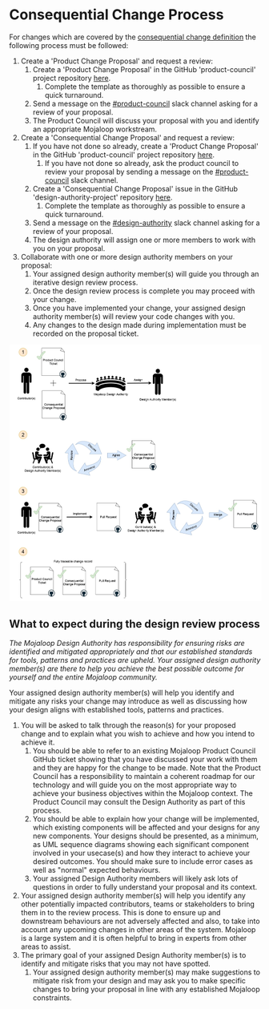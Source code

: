 # Consequential Change Process

For changes which are covered by the [consequential change definition](./design-review.md#consequential-changes) the
following process must be followed:

1. Create a 'Product Change Proposal' and request a review:
   1. Create a 'Product Change Proposal' in the GitHub 'product-council' project
      repository [here](https://github.com/mojaloop/product-council-project/issues).
      1. Complete the template as thoroughly as possible to ensure a quick turnaround.
   2. Send a message on the [#product-council](https://mojaloop.slack.com/archives/C01FF8AQUAK) slack channel asking for
      a review of your proposal.
   3. The Product Council will discuss your proposal with you and identify an appropriate Mojaloop workstream.
2. Create a 'Consequential Change Proposal' and request a review:
    1. If you have not done so already, create a 'Product Change Proposal' in the GitHub 'product-council' project
       repository [here](https://github.com/mojaloop/product-council-project/issues).
        1. If you have not done so already, ask the product council to review your proposal by sending a message on
           the [#product-council](https://mojaloop.slack.com/archives/C01FF8AQUAK) slack channel.
    2. Create a 'Consequential Change Proposal' issue in the GitHub 'design-authority-project'
       repository [here](https://github.com/mojaloop/design-authority-project/issues).
        1. Complete the template as thoroughly as possible to ensure a quick turnaround.
    3. Send a message on the [#design-authority](https://mojaloop.slack.com/archives/CARJFMH3Q) slack channel asking for
       a review of your proposal.
    4. The design authority will assign one or more members to work with you on your proposal.
3. Collaborate with one or more design authority members on your proposal:
    1. Your assigned design authority member(s) will guide you through an iterative design review process.
    2. Once the design review process is complete you may proceed with your change.
    3. Once you have implemented your change, your assigned design authority member(s) will review your code changes
       with you.
    4. Any changes to the design made during implementation must be recorded on the proposal ticket.

![Consequential Change Process](./assets/consequential-change-process.jpg)

## What to expect during the design review process

_The Mojaloop Design Authority has responsibility for ensuring risks are identified and mitigated appropriately and that
our established standards for tools, patterns and practices are upheld. Your assigned design authority member(s) are
there to help you achieve the best possible outcome for yourself and the entire Mojaloop community._

Your assigned design authority member(s) will help you identify and mitigate any risks your change may introduce as well
as discussing how your design aligns with established tools, patterns and practices.

1. You will be asked to talk through the reason(s) for your proposed change and to explain what you wish to achieve and
   how you intend to achieve it.
    1. You should be able to refer to an existing Mojaloop Product Council GitHub ticket showing that you have discussed
       your work with them and they are happy for the change to be made. Note that the Product Council has a
       responsibility to maintain a coherent roadmap for our technology and will guide you on the most appropriate way
       to achieve your business objectives within the Mojaloop context. The Product Council may consult the Design
       Authority as part of this process.
    2. You should be able to explain how your change will be implemented, which existing components will be affected and
       your designs for any new components. Your designs should be presented, as a minimum, as UML sequence diagrams
       showing each significant component involved in your usecase(s) and how they interact to achieve your desired
       outcomes. You should make sure to include error cases as well as "normal" expected behaviours.
    3. Your assigned Design Authority members will likely ask lots of questions in order to fully understand your
       proposal and its context.
2. Your assigned design authority member(s) will help you identify any other potentially impacted contributors, teams or
   stakeholders to bring them in to the review process. This is done to ensure up and downstream behaviours are not
   adversely affected and also, to take into account any upcoming changes in other areas of the system. Mojaloop is a
   large system and it is often helpful to bring in experts from other areas to assist.
3. The primary goal of your assigned Design Authority member(s) is to identify and mitigate risks that you may not have
   spotted.
    1. Your assigned design authority member(s) may make suggestions to mitigate risk from your design and may ask you
       to make specific changes to bring your proposal in line with any established Mojaloop constraints.

